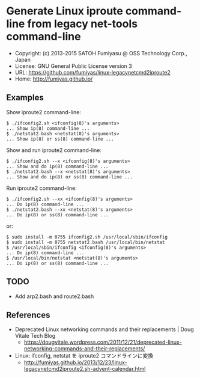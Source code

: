 Generate Linux iproute command-line from legacy net-tools command-line
======================================================================

  * Copyright: (c) 2013-2015 SATOH Fumiyasu @ OSS Technology Corp., Japan
  * License: GNU General Public License version 3
  * URL: <https://github.com/fumiyas/linux-legacynetcmd2iproute2>
  * Home: <http://fumiyas.github.io/>

Examples
----------------------------------------------------------------------

Show iproute2 command-line:

    $ ./ifconfig2.sh <ifconfig(8)'s arguments>
    ... Show ip(8) command-line ...
    $ ./netstat2.bash <netstat(8)'s arguments>
    ... Show ip(8) or ss(8) command-line ...

Show and run iproute2 command-line:

    $ ./ifconfig2.sh --x <ifconfig(8)'s arguments>
    ... Show and do ip(8) command-line ...
    $ ./netstat2.bash --x <netstat(8)'s arguments>
    ... Show and do ip(8) or ss(8) command-line ...

Run iproute2 command-line:

    $ ./ifconfig2.sh --xx <ifconfig(8)'s arguments>
    ... Do ip(8) command-line ...
    $ ./netstat2.bash --xx <netstat(8)'s arguments>
    ... Do ip(8) or ss(8) command-line ...

or:

    $ sudo install -m 0755 ifconfig2.sh /usr/local/sbin/ifconfig
    $ sudo install -m 0755 netstat2.bash /usr/local/bin/netstat
    $ /usr/local/sbin/ifconfig <ifconfig(8)'s arguments>
    ... Do ip(8) command-line ...
    $ /usr/local/bin/netstat <netstat(8)'s arguments>
    ... Do ip(8) or ss(8) command-line ...

TODO
----------------------------------------------------------------------

  * Add arp2.bash and route2.bash

References
----------------------------------------------------------------------

  * Deprecated Linux networking commands and their replacements | Doug Vitale Tech Blog
    * https://dougvitale.wordpress.com/2011/12/21/deprecated-linux-networking-commands-and-their-replacements/
  * Linux: ifconfig, netstat を iproute2 コマンドラインに変換
    * http://fumiyas.github.io/2013/12/23/linux-legacynetcmd2iproute2.sh-advent-calendar.html

